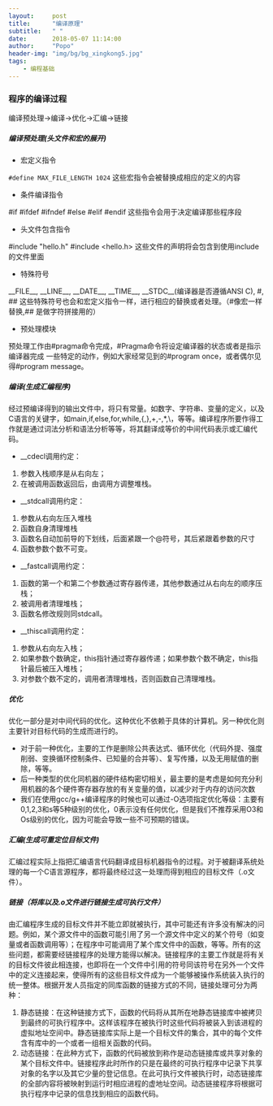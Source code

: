 ```yaml
---
layout:     post
title:      "编译原理"
subtitle:   " "
date:       2018-05-07 11:14:00
author:     "Popo"
header-img: "img/bg/bg_xingkong5.jpg"
tags:
    - 编程基础
---
```



### 程序的编译过程
编译预处理->编译->优化->汇编->链接

##### 编译预处理(头文件和宏的展开)
* 宏定义指令

`#define MAX_FILE_LENGTH 1024`
这些宏指令会被替换成相应的定义的内容

* 条件编译指令

\#if \#ifdef \#ifndef \#else \#elif \#endif
这些指令会用于决定编译那些程序段

* 头文件包含指令

\#include "hello.h" \#include <hello.h>
这些文件的声明将会包含到使用include的文件里面

* 特殊符号

\_\_FILE\_\_, \_\_LINE\_\_, \_\_DATE\_\_, \_\_TIME\_\_, \_\_STDC\_\_(编译器是否遵循ANSI C), #, ##
这些特殊符号也会和宏定义指令一样，进行相应的替换或者处理。（#像宏一样替换,## 是做字符拼接用的）

* 预处理模块

预处理工作由#pragma命令完成，#Pragma命令将设定编译器的状态或者是指示编译器完成  一些特定的动作，例如大家经常见到的#program once，或者偶尔见得#program message。


##### 编译(生成汇编程序)
经过预编译得到的输出文件中，将只有常量。如数字、字符串、变量的定义，以及C语言的关键字，如main,if,else,for,while,{,},+,-,*,\，等等。编译程序所要作得工作就是通过词法分析和语法分析等等，将其翻译成等价的中间代码表示或汇编代码。
* __cdecl调用约定：
 1. 参数入栈顺序是从右向左；
 2. 在被调用函数返回后，由调用方调整堆栈。
* __stdcall调用约定：
 1. 参数从右向左压入堆栈
 2. 函数自身清理堆栈
 3. 函数名自动加前导的下划线，后面紧跟一个@符号，其后紧跟着参数的尺寸
 4. 函数参数个数不可变。
* __fastcall调用约定：
 1. 函数的第一个和第二个参数通过寄存器传递，其他参数通过从右向左的顺序压栈；
 2. 被调用者清理堆栈；
 3. 函数名修改规则同stdcall。
* __thiscall调用约定：
 1. 参数从右向左入栈；
 2. 如果参数个数确定，this指针通过寄存器传递；如果参数个数不确定，this指针最后被压入堆栈；
 3. 对参数个数不定的，调用者清理堆栈，否则函数自己清理堆栈。

##### 优化
优化一部分是对中间代码的优化。这种优化不依赖于具体的计算机。另一种优化则主要针对目标代码的生成而进行的。
* 对于前一种优化，主要的工作是删除公共表达式、循环优化（代码外提、强度削弱、变换循环控制条件、已知量的合并等）、复写传播，以及无用赋值的删除，等等。
* 后一种类型的优化同机器的硬件结构密切相关，最主要的是考虑是如何充分利用机器的各个硬件寄存器存放的有关变量的值，以减少对于内存的访问次数
* 我们在使用gcc/g++编译程序的时候也可以通过-O选项指定优化等级：主要有0,1,2,3和s等5种级别的优化，0表示没有任何优化，但是我们不推荐采用O3和Os级别的优化，因为可能会导致一些不可预期的错误。

##### 汇编(生成可重定位目标文件)
汇编过程实际上指把汇编语言代码翻译成目标机器指令的过程。对于被翻译系统处理的每一个C语言源程序，都将最终经过这一处理而得到相应的目标文件（.o文件）。

##### 链接（将库以及.o文件进行链接生成可执行文件）
由汇编程序生成的目标文件并不能立即就被执行，其中可能还有许多没有解决的问题。例如，某个源文件中的函数可能引用了另一个源文件中定义的某个符号（如变量或者函数调用等）；在程序中可能调用了某个库文件中的函数，等等。所有的这些问题，都需要经链接程序的处理方能得以解决。链接程序的主要工作就是将有关的目标文件彼此相连接，也即将在一个文件中引用的符号同该符号在另外一个文件中的定义连接起来，使得所有的这些目标文件成为一个能够被操作系统装入执行的统一整体。根据开发人员指定的同库函数的链接方式的不同，链接处理可分为两种：
1. 静态链接：在这种链接方式下，函数的代码将从其所在地静态链接库中被拷贝到最终的可执行程序中。这样该程序在被执行时这些代码将被装入到该进程的虚拟地址空间中。静态链接库实际上是一个目标文件的集合，其中的每个文件含有库中的一个或者一组相关函数的代码。
2. 动态链接：在此种方式下，函数的代码被放到称作是动态链接库或共享对象的某个目标文件中。链接程序此时所作的只是在最终的可执行程序中记录下共享对象的名字以及其它少量的登记信息。在此可执行文件被执行时，动态链接库的全部内容将被映射到运行时相应进程的虚地址空间。动态链接程序将根据可执行程序中记录的信息找到相应的函数代码。




















